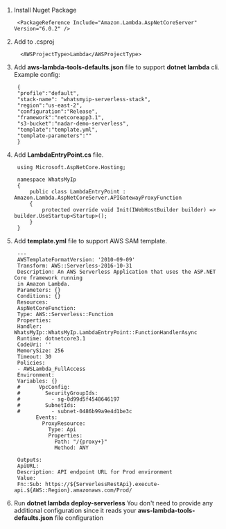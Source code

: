 1. Install Nuget Package
   
        <PackageReference Include="Amazon.Lambda.AspNetCoreServer" Version="6.0.2" />

2. Add to .csproj

         <AWSProjectType>Lambda</AWSProjectType>

3. Add **aws-lambda-tools-defaults.json** file to support **dotnet lambda** cli. <br />
Example config:
   
        {
        "profile":"default",
        "stack-name": "whatsmyip-serverless-stack",
        "region":"us-east-2",
        "configuration":"Release",
        "framework":"netcoreapp3.1",
        "s3-bucket":"nadar-demo-serverless",
        "template":"template.yml",
        "template-parameters":""
        }



4. Add **LambdaEntryPoint.cs** file.

        using Microsoft.AspNetCore.Hosting;

        namespace WhatsMyIp
        {
            public class LambdaEntryPoint : Amazon.Lambda.AspNetCoreServer.APIGatewayProxyFunction
            {
                protected override void Init(IWebHostBuilder builder) => builder.UseStartup<Startup>();
            }
        }


5. Add **template.yml** file to support AWS SAM template.

        ---
        AWSTemplateFormatVersion: '2010-09-09'
        Transform: AWS::Serverless-2016-10-31
        Description: An AWS Serverless Application that uses the ASP.NET Core framework running
        in Amazon Lambda.
        Parameters: {}
        Conditions: {}
        Resources:
        AspNetCoreFunction:
        Type: AWS::Serverless::Function
        Properties:
        Handler: WhatsMyIp::WhatsMyIp.LambdaEntryPoint::FunctionHandlerAsync
        Runtime: dotnetcore3.1
        CodeUri: ''
        MemorySize: 256
        Timeout: 30
        Policies:
        - AWSLambda_FullAccess
        Environment:
        Variables: {}
        #      VpcConfig:
        #        SecurityGroupIds:
        #          - sg-0d99d5f4548646197
        #        SubnetIds:
        #          - subnet-0486b99a9e4d1be3c
              Events:
                ProxyResource:
                  Type: Api
                  Properties:
                    Path: "/{proxy+}"
                    Method: ANY
        
        Outputs:
        ApiURL:
        Description: API endpoint URL for Prod environment
        Value:
        Fn::Sub: https://${ServerlessRestApi}.execute-api.${AWS::Region}.amazonaws.com/Prod/
        


6. Run **dotnet lambda deploy-serverless**
You don't need to provide any additional configuration since it reads your **aws-lambda-tools-defaults.json** file configuration